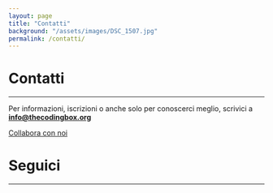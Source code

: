 ```yaml
---
layout: page
title: "Contatti"
background: "/assets/images/DSC_1507.jpg"
permalink: /contatti/
---
```


# Contatti

<hr class="green-divider">

Per informazioni, iscrizioni o anche solo per conoscerci meglio, scrivici a **[info@thecodingbox.org](mailto:info@thecodingbox.org)**

<a href="{{ '/sostienici/' | relative_url }}" class="btn-custom">Collabora con noi</a>

# Seguici

<hr class="green-divider">

<div id="social-inline">
    <a href="mailto:info@thecodingbox.org">
        <span class="fa-stack fa-lg">
            <i class="fas fa-circle fa-stack-2x"></i>
            <i class="far fa-envelope fa-stack-1x fa-inverse"></i>
        </span>
    </a>
    <a href="https://www.facebook.com/thecodingboxtrieste" class="social-inline-list">
        <span class="fa-stack fa-lg">
            <i class="fas fa-circle fa-stack-2x"></i>
            <i class="fab fa-facebook-f fa-stack-1x fa-inverse"></i>
        </span>
    </a>
    <a href="https://www.instagram.com/thecodingbox/" class="social-inline-list">
        <span class="fa-stack fa-lg">
            <i class="fas fa-circle fa-stack-2x"></i>
            <i class="fab fa-instagram fa-stack-1x fa-inverse"></i>
        </span>
    </a>
    <a href="https://www.linkedin.com/company/the-coding-box">
        <span class="fa-stack fa-lg">
            <i class="fas fa-circle fa-stack-2x"></i>
            <i class="fab fa-linkedin fa-stack-1x fa-inverse"></i>
        </span>
    </a>
</div>
